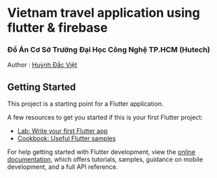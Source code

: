 # Vietnam travel application using flutter & firebase 
### Đồ Án Cơ Sở Trường Đại Học Công Nghệ TP.HCM (Hutech) <br>
Author : <a href="https://www.facebook.com/huynh.viet.7771">Huỳnh Đắc Việt</a>

## Getting Started

This project is a starting point for a Flutter application.

A few resources to get you started if this is your first Flutter project:

- [Lab: Write your first Flutter app](https://docs.flutter.dev/get-started/codelab)
- [Cookbook: Useful Flutter samples](https://docs.flutter.dev/cookbook)

For help getting started with Flutter development, view the
[online documentation](https://docs.flutter.dev/), which offers tutorials,
samples, guidance on mobile development, and a full API reference.
